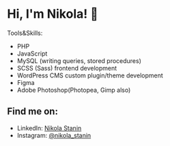 <h1>Hi, I'm Nikola! 👋</h1>Tools&Skills:</p><ul><li>PHP</li><li>JavaScript</li><li>MySQL (writing queries, stored procedures)</li><li>SCSS (Sass) frontend development</li><li>WordPress CMS custom plugin/theme development</li><li>Figma</li><li>Adobe Photoshop(Photopea, Gimp also)</li></ul><h2>Find me on:</h2><ul><li>LinkedIn: <a href="https://www.linkedin.com/in/nikola-stanin-99b2031bb/" target="_new">Nikola Stanin</a></li><li>Instagram: <a href="https://www.instagram.com/nikola_stanin/" target="_new">@nikola_stanin</a></li></ul><p>
